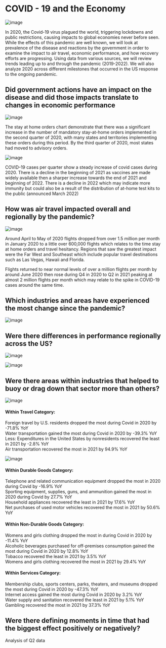 # COVID - 19 and the Economy
![image](https://user-images.githubusercontent.com/116906733/218918331-1854daf7-59c9-47ec-a0b5-9da8ac17ed76.png)

In 2020, the Covid-19 virus plagued the world, triggering lockdowns and public restrictions, causing impacts to global economies never before seen. While the effects of this pandemic are well known, we will look at prevalence of the disease and reactions by the government in order to examine the impact to air travel, 
economic performance, and how recovery efforts are progressing. Using data from various sources, we will review trends leading up to and through the pandemic (2019-2022). We will also analyze 2020 across different milestones that occurred in the US response to the ongoing pandemic.

## Did government actions have an impact on the disease and did those impacts translate to changes in economic performance
![image](https://user-images.githubusercontent.com/116906733/218921758-655bac2b-f419-4c2f-9cbd-1cfac0501e13.png)

The stay at home orders chart demonstrate that there was a significant increase in the number of mandatory stay-at-home orders implemented in the second quarter of 2020, with many states and territories implementing these orders during this period. By the third quarter of 2020, most states had moved to advisory orders.

![image](https://user-images.githubusercontent.com/116906733/218921302-2ad5f881-99d6-4dea-a601-135b9c702e4c.png)

COVID-19 cases per quarter show a steady increase of covid cases during 2020. There is a decline in the beginning of 2021 as vaccines are made widely available then a sharper increase towards the end of 2021 and beginning of 2022. There is a decline in 2022 which may indicate more immunity but could also be a result of the distribution of at-home test kits to the public (announced March 2022)

## How was air travel impacted overall and regionally by the pandemic?
![image](https://user-images.githubusercontent.com/116906733/218922470-050ac8a8-126f-4403-a7e6-02316a46131f.png)

Around April to May of 2020 flights dropped from over 1.5 million per month in January 2020 to a little over 600,000 flights which relates to the time stay at home orders and travel hesitancy. Regions that saw the greatest impact were the Far West and Southeast which include popular travel destinations such as Las Vegas, Hawaii and Florida.

Flights returned to near normal levels of over a million flights per month by around June 2020 then rose during Q4 in 2020 to Q2 in 2021 peaking at almost 2 million flights per month which may relate to the spike in COVID-19 cases around the same time.

## Which industries and areas have experienced the most change since the pandemic?
![image](https://user-images.githubusercontent.com/116906733/219103472-ca26b4a8-6ca8-4ade-bb20-e1bb51516f01.png)

## Were there differences in performance regionally across the US?
![image](https://user-images.githubusercontent.com/116906733/219102812-fb35e34e-338c-410a-8e59-726daabb9add.png)

![image](https://user-images.githubusercontent.com/116906733/219102927-a7491340-221c-40a1-9e11-132f7ef24a05.png)

## Were there areas within industries that helped to buoy or drag down that sector more than others? 
![image](https://user-images.githubusercontent.com/116906733/218923029-599fe4bc-8260-4a62-936c-0927ce4b25fc.png)

#### Within Travel Category:
Foreign travel by U.S. residents dropped the most during Covid in 2020 by -71.8% YoY<br>
Water transportation gained the most during Covid in 2020 by -39.3% YoY<br>
Less: Expenditures in the United States by nonresidents recovered the least in 2021 by -2.8% YoY<br>
Air transportation recovered the most in 2021 by 94.9% YoY<br>

![image](https://user-images.githubusercontent.com/116906733/218923301-4385f32b-af0f-4198-a633-bf5fcc634aa7.png)

#### Within Durable Goods Category:
Telephone and related communication equipment dropped the most in 2020 during Covid by -16.9% YoY<br>
Sporting equipment, supplies, guns, and ammunition gained the most in 2020 during Covid by 27.7% YoY<br>
Household appliances recovered the least in 2021 by 17.6% YoY<br>
Net purchases of used motor vehicles recovered the most in 2021 by 50.6% YoY<br>

#### Within Non-Durable Goods Category:
Womens and girls clothing dropped the most in during Covid in 2020 by -11.4% YoY<br>
Alcoholic beverages purchased for off-premises consumption gained the most during Covid in 2020 by 12.8% YoY<br>
Tobacco recovered the least in 2021 by 3.5% YoY<br>
Womens and girls clothing recovered the most in 2021 by 29.4% YoY<br>

#### Within Services Category:
Membership clubs, sports centers, parks, theaters, and museums dropped the most during Covid in 2020 by -47.3% YoY<br>
Internet access gained the most during Covid in 2020 by 3.2% YoY<br>
Water supply and sanitation recovered the least in 2021 by 5.1% YoY<br>
Gambling recovered the most in 2021 by 37.3% YoY<br>

## Were there defining moments in time that had the biggest effect positively or negatively?
Analysis of Q2 data
